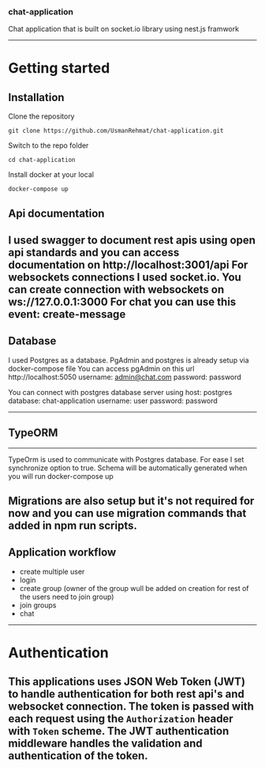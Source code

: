 ### chat-application
Chat application that is built on socket.io library using nest.js framwork

----------

# Getting started

## Installation

Clone the repository

    git clone https://github.com/UsmanRehmat/chat-application.git

Switch to the repo folder

    cd chat-application
    
Install docker at your local

    docker-compose up

## Api documentation
I used swagger to document rest apis using open api standards and you can access documentation on http://localhost:3001/api
For websockets connections I used socket.io. You can create connection with websockets on ws://127.0.0.1:3000
For chat you can use this 
event: create-message      
----------

## Database
I used Postgres as a database. PgAdmin and postgres is already setup via docker-compose file
You can access pgAdmin on this url
http://localhost:5050
username: admin@chat.com
password: password

You can connect with postgres database server using
host: postgres
database: chat-application
username: user
password: password

----------

## TypeORM

----------

TypeOrm is used to communicate with Postgres database. For ease I set synchronize option to true. Schema will be automatically generated when you will run docker-compose up 

Migrations are also setup but it's not required for now and you can use migration commands that added in npm run scripts.    
----------


## Application workflow

- create multiple user
- login
- create group (owner of the group wull be added on creation for rest of the users need to join group)
- join groups
- chat


----------

# Authentication
 
This applications uses JSON Web Token (JWT) to handle authentication for both rest api's and websocket connection. The token is passed with each request using the `Authorization` header with `Token` scheme. The JWT authentication middleware handles the validation and authentication of the token.
----------
 
     


